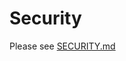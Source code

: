 # Security

Please see [SECURITY.md](https://github.com/argoproj/argo-events/blob/master/SECURITY.md)